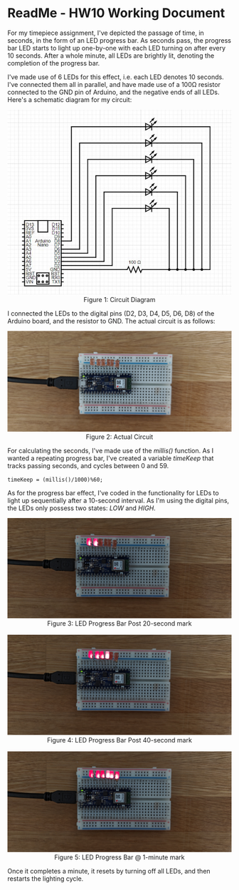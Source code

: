 # ReadMe - HW10 Working Document

For my timepiece assignment, I've depicted the passage of time, in seconds, in the form of an LED progress bar. As seconds pass, the progress bar LED starts to light up one-by-one with each LED turning on after every 10 seconds. After a whole minute, all LEDs are brightly lit, denoting the completion of the progress bar.

I've made use of 6 LEDs for this effect, i.e. each LED denotes 10 seconds. I've connected them all in parallel, and have made use of a 100Ω resistor connected to the GND pin of Arduino, and the negative ends of all LEDs. Here's a schematic diagram for my circuit:

<p align = "center">
<img src = "./CircuitDiagram.JPG">
<br>
Figure 1: Circuit Diagram </p>

I connected the LEDs to the digital pins (D2, D3, D4, D5, D6, D8) of the Arduino board, and the resistor to GND. The actual circuit is as follows:

<p align = "center">
<img src = "./Progress1.jpg">
Figure 2: Actual Circuit </p>

For calculating the seconds, I've made use of the *millis()* function. As I wanted a repeating progress bar, I've created a variable *timeKeep* that tracks passing seconds, and cycles between 0 and 59.

```
timeKeep = (millis()/1000)%60;
```

As for the progress bar effect, I've coded in the functionality for LEDs to light up sequentially after a 10-second interval. As I'm using the digital pins, the LEDs only possess two states: *LOW* and *HIGH*.

<p align = "center">
<img src = "./Progress2.jpg">
Figure 3: LED Progress Bar Post 20-second mark
<br>
<br>
<img src = "./Progress3.jpg">
Figure 4: LED Progress Bar Post 40-second mark
<br>
<br>
<img src = "./Progress4.jpg">
Figure 5: LED Progress Bar @ 1-minute mark </p>

Once it completes a minute, it resets by turning off all LEDs, and then restarts the lighting cycle.